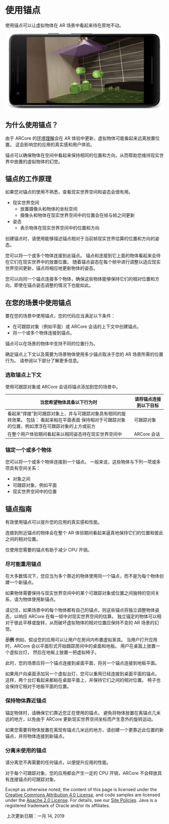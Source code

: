 #      使用锚点   

使用锚点可以让虚拟物体在 AR 场景中看起来待在原地不动。

![1561709570473](Use_anchor_point.assets/1561709570473.png)

## 为什么使用锚点？

由于 ARCore 的[环境理解](https://developers.google.cn/ar/discover/concepts?hl=zh-cn#environmental_understanding)会在 AR 体验中更新，虚拟物体可能看起来远离放置位置。  这会影响您的应用的真实感和用户体验。

锚点可以确保物体在空间中看起来保持相同的位置和方向，从而帮助您维持现实世界中放置的虚拟物体的幻觉。

## 锚点的工作原理

如果您对锚点的使用不熟悉，查看现实世界空间和姿态会很有用。

- 现实世界空间
  - 放置摄像头和物体的坐标空间
  - 摄像头和物体在现实世界空间中的位置会在帧与帧之间更新
- 姿态
  - 表示物体在现实世界空间中的位置和方向

创建锚点时，请使用能够描述锚点相对于当前帧现实世界估算的位置和方向的姿态。

您可以将一个或多个物体连接到此锚点。 锚点和连接到它上面的物体看起来会待在它们在现实世界中的放置位置。  随着锚点姿态在每个帧中进行调整以适应现实世界空间更新，锚点将相应地更新物体的姿态。

您可以向同一个锚点连接多个物体，确保这些物体能够保持它们的相对位置和方向，即使在锚点姿态调整的情况下也能如此。

## 在您的场景中使用锚点

要在您的场景中使用锚点，您的代码应当满足以下条件：

- 在可跟踪对象（例如平面）或 ARCore 会话的上下文中创建锚点。
- 将一个或多个物体连接到锚点。

锚点可以在场景的物体中支持不同的位置行为。

确定锚点上下文以及需要为场景物体使用多少锚点取决于您的 AR 场景所需的位置行为。 请参阅以下部分了解更多信息。

### 选取锚点上下文

使用可跟踪对象或 ARCore 会话将锚点添加到您的场景中。

| 当您希望物体具备以下行为时                                   | 请将锚点连接到以下目标 |
| ------------------------------------------------------------ | ---------------------- |
| 看起来“焊接”到可跟踪对象上，并与可跟踪对象具有相同的旋转效果。 包括：               看起来粘在平面表面              保持相对于可跟踪对象的位置，例如漂浮在可跟踪对象的上方或前方 | 可跟踪对象             |
| 在整个用户体验期间看起来以相同姿态待在现实世界空间中         | ARCore 会话            |

### 锚定一个或多个物体

您可以将一个或多个物体连接到一个锚点。 一般来说，这些物体与下列一项或多项具有空间关系：

- 对象之间
- 可跟踪对象，例如平面
- 现实世界空间中的位置

## 锚点指南

有效使用锚点可以提升您的应用的真实感和性能。

连接到附近锚点的物体会在整个 AR 体验期间看起来逼真地保持它们的位置和彼此之间的相对位置。

仅使用您需要的锚点有助于减少 CPU 开销。

### 尽可能重用锚点

在大多数情况下，您应当为多个靠近的物体使用同一个锚点，而不是为每个物体创建一个新锚点。

如果物体需要保持与现实世界空间中的某个可跟踪对象或位置之间独特的空间关系，请为物体使用新锚点。

请记住，如果场景中的每个物体都有自己的锚点，则这些锚点将独立调整物体姿态，以响应 ARCore 在每一帧中对现实世界空间的估算。 独立锚定的物体可以相对于彼此平移或旋转，从而破坏虚拟物体的相对位置应保持不变的 AR 场景的幻觉。

**示例**
 例如，假设您的应用可以让用户在房间内布置虚拟家具。  当用户打开应用时，ARCore 会以平面形式开始跟踪房间中的桌面和地板。  用户在桌面上放置一个虚拟台灯， 然后在地板上放置一把虚拟椅子。

此时，您的场景应将一个锚点连接到桌面平面，将另一个锚点连接到地板平面。

如果用户向桌面添加另一个虚拟台灯，您可以重用已经连接到桌面平面的锚点。  这样，两个台灯看起来都粘在桌面平面上，并保持它们之间的相对位置。  椅子也会保持它相对于地板平面的位置。

### 保持物体靠近锚点

锚定物体时，请确保它们靠近您正在使用的锚点。  避免将物体放置在离锚点几米远的地方，以免由于 ARCore 更新现实世界空间坐标而产生意外的旋转运动。

如果您需要将物体放置在离现有锚点几米远的地方，请创建一个更靠近此位置的新锚点，并将物体连接到新锚点。

### 分离未使用的锚点

请分离您不再需要的任何锚点，以便提升应用的性能。

对于每个可跟踪对象，您的应用都会产生一定的 CPU 开销，ARCore 不会释放具有连接锚点的可跟踪对象。

Except as otherwise noted, the content of this page is licensed under the [Creative Commons Attribution 4.0 License](https://creativecommons.org/licenses/by/4.0/), and code samples are licensed under the [Apache 2.0 License](https://www.apache.org/licenses/LICENSE-2.0). For details, see our [Site Policies](https://developers.google.cn/terms/site-policies?hl=zh-cn). Java is a registered trademark of Oracle and/or its affiliates.

​              上次更新日期：一月 14, 2019     